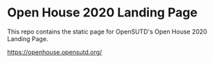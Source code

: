 # Open House 2020 Landing Page

This repo contains the static page for OpenSUTD's Open House 2020 Landing Page.

https://openhouse.opensutd.org/
